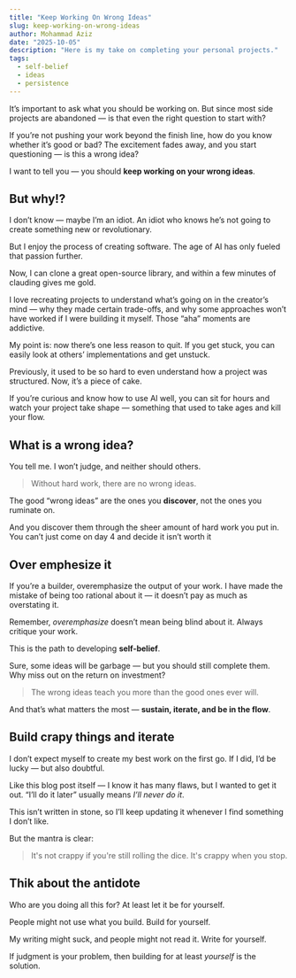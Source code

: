 ```yaml
---
title: "Keep Working On Wrong Ideas"
slug: keep-working-on-wrong-ideas
author: Mohammad Aziz
date: "2025-10-05"
description: "Here is my take on completing your personal projects."
tags:
  - self-belief
  - ideas
  - persistence
---
```


It’s important to ask what you should be working on.
But since most side projects are abandoned — is that even the right question
to start with?

If you’re not pushing your work beyond the finish line, how do you know
whether it’s good or bad? The excitement fades away, and you start
questioning — is this a wrong idea?

I want to tell you — you should **keep working on your wrong ideas**.

## But why!?

I don’t know — maybe I’m an idiot.
An idiot who knows he’s not going to create something new or revolutionary.

But I enjoy the process of creating software. The age of AI has only fueled that
passion further.

Now, I can clone a great open-source library, and within a few minutes of
clauding gives me gold.

I love recreating projects to understand what’s going on in the creator’s
mind — why they made certain trade-offs, and why some approaches won’t have
worked if I were building it myself. Those “aha” moments are addictive.

My point is: now there’s one less reason to quit.
If you get stuck, you can easily look at others’ implementations and get unstuck.

Previously, it used to be so hard to even understand how a project was
structured. Now, it’s a piece of cake.

If you’re curious and know how to use AI well, you can sit for hours and watch
your project take shape — something that used to take ages and kill your flow.

## What is a wrong idea?

You tell me. I won’t judge, and neither should others.

> Without hard work, there are no wrong ideas.

The good “wrong ideas” are the ones you **discover**, not the ones you ruminate on.

And you discover them through the sheer amount of hard work you put in.
You can’t just come on day 4 and decide it isn’t worth it

## Over emphesize it

If you’re a builder, overemphasize the output of your work.
I have made the mistake of being too rational about it — it doesn’t pay as
much as overstating it.

Remember, _overemphasize_ doesn’t mean being blind about it.
Always critique your work.

This is the path to developing **self-belief**.

Sure, some ideas will be garbage — but you should still complete them.
Why miss out on the return on investment?

> The wrong ideas teach you more than the good ones ever will.

And that’s what matters the most — **sustain, iterate, and be in the flow**.

## Build crapy things and iterate

I don’t expect myself to create my best work on the first go.
If I did, I’d be lucky — but also doubtful.

Like this blog post itself — I know it has many flaws, but I wanted to get it out.
“I’ll do it later” usually means _I’ll never do it_.

This isn’t written in stone, so I’ll keep updating it whenever I find
something I don’t like.

But the mantra is clear:

> It's not crappy if you're still rolling the dice. It's crappy when you stop.

## Thik about the antidote

Who are you doing all this for?
At least let it be for yourself.

People might not use what you build. Build for yourself.

My writing might suck, and people might not read it. Write for yourself.

If judgment is your problem, then building for at least _yourself_ is the solution.
